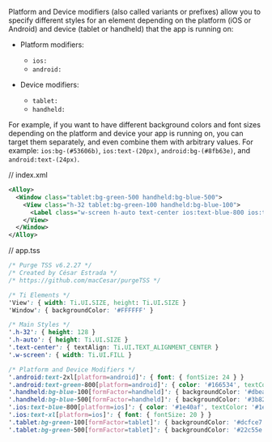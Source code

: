 Platform and Device modifiers (also called variants or prefixes) allow you to specify different styles for an element depending on the platform (iOS or Android) and device (tablet or handheld) that the app is running on:

- Platform modifiers:
  - `ios:`
  - `android:`

- Device modifiers:
  - `tablet:`
  - `handheld:`

For example, if you want to have different background colors and font sizes depending on the platform and device your app is running on, you can target them separately, and even combine them with arbitrary values. For example: `ios:bg-(#53606b)`, `ios:text-(20px)`, `android:bg-(#8fb63e)`, and `android:text-(24px)`.

// index.xml
```xml
<Alloy>
  <Window class="tablet:bg-green-500 handheld:bg-blue-500">
    <View class="h-32 tablet:bg-green-100 handheld:bg-blue-100">
      <Label class="w-screen h-auto text-center ios:text-blue-800 ios:text-xl android:text-green-800 android:text-2xl">This is a Test</Label>
    </View>
  </Window>
</Alloy>
```

// app.tss
```css
/* Purge TSS v6.2.27 */
/* Created by César Estrada */
/* https://github.com/macCesar/purgeTSS */

/* Ti Elements */
'View': { width: Ti.UI.SIZE, height: Ti.UI.SIZE }
'Window': { backgroundColor: '#FFFFFF' }

/* Main Styles */
'.h-32': { height: 128 }
'.h-auto': { height: Ti.UI.SIZE }
'.text-center': { textAlign: Ti.UI.TEXT_ALIGNMENT_CENTER }
'.w-screen': { width: Ti.UI.FILL }

/* Platform and Device Modifiers */
'.android:text-2xl[platform=android]': { font: { fontSize: 24 } }
'.android:text-green-800[platform=android]': { color: '#166534', textColor: '#166534' }
'.handheld:bg-blue-100[formFactor=handheld]': { backgroundColor: '#dbeafe' }
'.handheld:bg-blue-500[formFactor=handheld]': { backgroundColor: '#3b82f6' }
'.ios:text-blue-800[platform=ios]': { color: '#1e40af', textColor: '#1e40af' }
'.ios:text-xl[platform=ios]': { font: { fontSize: 20 } }
'.tablet:bg-green-100[formFactor=tablet]': { backgroundColor: '#dcfce7' }
'.tablet:bg-green-500[formFactor=tablet]': { backgroundColor: '#22c55e' }
```
